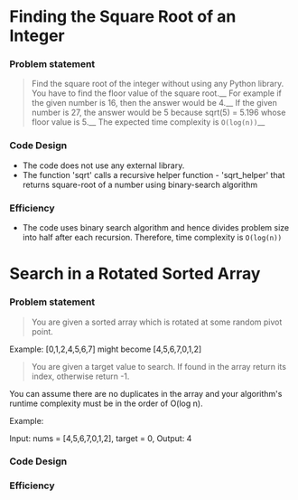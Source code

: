 # Finding the Square Root of an Integer

### Problem statement

> Find the square root of the integer without using any Python library. You have to find the floor value of the square root.__
> For example if the given number is 16, then the answer would be 4.__
> If the given number is 27, the answer would be 5 because sqrt(5) = 5.196 whose floor value is 5.__
> The expected time complexity is `O(log(n))`__

### Code Design

- The code does not use any external library.
- The function 'sqrt' calls a recursive helper function - 'sqrt\_helper' that returns square-root of a number using binary-search algorithm


### Efficiency

- The code uses binary search algorithm and hence divides problem size into half after each recursion. Therefore, time complexity is `O(log(n))`



# Search in a Rotated Sorted Array

### Problem statement
> You are given a sorted array which is rotated at some random pivot point.

Example: [0,1,2,4,5,6,7] might become [4,5,6,7,0,1,2]

> You are given a target value to search. If found in the array return its index, otherwise return -1.

You can assume there are no duplicates in the array and your algorithm's runtime complexity must be in the order of O(log n).

Example:

Input: nums = [4,5,6,7,0,1,2], target = 0, Output: 4
### Code Design
### Efficiency
